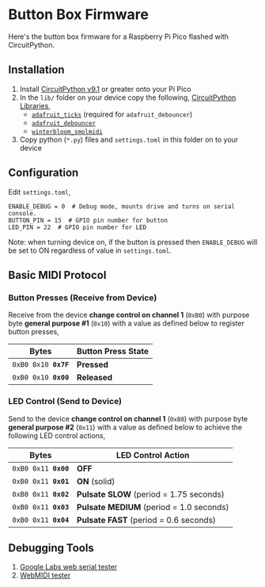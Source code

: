 # Button Box Firmware

Here's the button box firmware for a Raspberry Pi Pico flashed with CircuitPython.

## Installation

1. Install [CircuitPython v9.1](https://circuitpython.org/board/raspberry_pi_pico/)
   or greater onto your Pi Pico
2. In the `lib/` folder on your device copy the following,
   [CircuitPython Libraries](https://circuitpython.org/libraries),
    - [`adafruit_ticks`](https://docs.circuitpython.org/projects/ticks/) (required for `adafruit_debouncer`)
    - [`adafruit_debouncer`](https://docs.circuitpython.org/projects/debouncer/)
    - [`winterbloom_smolmidi`](https://github.com/wntrblm/Winterbloom_SmolMIDI/)
3. Copy python (`*.py`) files and `settings.toml` in this folder on to your device

## Configuration

Edit `settings.toml`,

```
ENABLE_DEBUG = 0  # Debug mode, mounts drive and turns on serial console.
BUTTON_PIN = 15  # GPIO pin number for button
LED_PIN = 22  # GPIO pin number for LED
```

Note: when turning device on, if the button is pressed then `ENABLE_DEBUG` will
be set to ON regardless of value in `settings.toml`.

## Basic MIDI Protocol

### Button Presses (Receive from Device)

Receive from the device **change control on channel 1** (`0xB0`) with purpose
byte **general purpose #1** (`0x10`) with a value as defined below to register
button presses,

| Bytes                           | Button Press State |
|---------------------------------|--------------------|
| <code>0xB0 0x10 **0x7F**</code> | **Pressed**        |
| <code>0xB0 0x10 **0x00**</code> | **Released**       |

### LED Control (Send to Device)

Send to the device **change control on channel 1** (`0xB0`) with purpose byte
**general purpose #2** (`0x11`) with a value as defined below to achieve the
following LED control actions,

| Bytes                           | LED Control Action                        |
|---------------------------------|-------------------------------------------|
| <code>0xB0 0x11 **0x00**</code> | **OFF**                                   |
| <code>0xB0 0x11 **0x01**</code> | **ON** (solid)                            |
| <code>0xB0 0x11 **0x02**</code> | **Pulsate SLOW** (period = 1.75 seconds)  |
| <code>0xB0 0x11 **0x03**</code> | **Pulsate MEDIUM** (period = 1.0 seconds) |
| <code>0xB0 0x11 **0x04**</code> | **Pulsate FAST** (period = 0.6 seconds)   |

## Debugging Tools

1. [Google Labs web serial tester](https://googlechromelabs.github.io/serial-terminal/)
2. [WebMIDI tester](https://studiocode.dev/webmidi-tester/)
